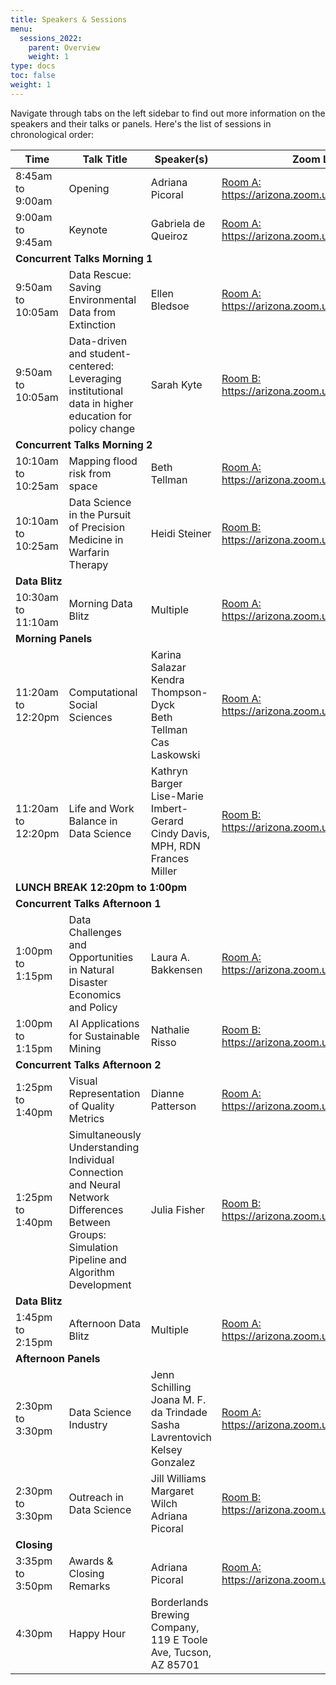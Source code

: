 ```yaml
---
title: Speakers & Sessions
menu:
  sessions_2022:
    parent: Overview
    weight: 1
type: docs
toc: false
weight: 1
---
```


Navigate through tabs on the left sidebar to find out more information on the speakers and their talks or panels. Here's the list of sessions in chronological order:

<table>
  <thead>
    <tr>
      <th>Time</th>
      <th>Talk Title</th>
      <th>Speaker(s)</th>
      <th>Zoom Link</th>
    </tr>
  </thead>
  <tbody>
    <tr>
      <td>8:45am to 9:00am</td>
      <td>Opening</td>
      <td>Adriana Picoral</td>
      <td><a href="https://arizona.zoom.us/j/82893028084">Room A: https://arizona.zoom.us/j/82893028084</a></td>
    </tr>
    <tr>
      <td>9:00am to 9:45am</td>
      <td>Keynote</td>
      <td>Gabriela de Queiroz</td>
      <td><a href="https://arizona.zoom.us/j/82893028084">Room A: https://arizona.zoom.us/j/82893028084</a></td>
    </tr>
    <tr>
      <td colspan="4"><b>Concurrent Talks Morning 1</b></td>
    </tr>
    <tr>
      <td>9:50am to 10:05am</td>
      <td>Data Rescue: Saving Environmental Data from Extinction</td>
      <td>Ellen Bledsoe</td>
      <td><a href="https://arizona.zoom.us/j/82893028084">Room A: https://arizona.zoom.us/j/82893028084</a></td>
    </tr>
    <tr>
      <td>9:50am to 10:05am</td>
      <td>Data-driven and student-centered: Leveraging institutional data in higher education for policy change</td>
      <td>Sarah Kyte</td>
      <td><a href="https://arizona.zoom.us/j/85853369180">Room B: https://arizona.zoom.us/j/85853369180</a></td>
    </tr>
    <tr>
      <td colspan="4"><b>Concurrent Talks Morning 2</b></td>
    </tr>
    <tr>
      <td>10:10am to 10:25am</td>
      <td>Mapping flood risk from space</td>
      <td>Beth Tellman</td>
      <td><a href="https://arizona.zoom.us/j/82893028084">Room A: https://arizona.zoom.us/j/82893028084</a></td>
    </tr>
    <tr>
      <td>10:10am to 10:25am</td>
      <td>Data Science in the Pursuit of Precision Medicine in Warfarin Therapy     </td>
      <td>Heidi Steiner</td>
      <td><a href="https://arizona.zoom.us/j/85853369180">Room B: https://arizona.zoom.us/j/85853369180</a></td>
    </tr>
    <tr>
      <td colspan="4"><b>Data Blitz</b></td>
    </tr>
    <tr>
      <td>10:30am to 11:10am</td>
      <td>Morning Data Blitz</td>
      <td>Multiple</td>
      <td><a href="https://arizona.zoom.us/j/82893028084">Room A: https://arizona.zoom.us/j/82893028084</a></td>
    </tr>
    <tr>
      <td colspan="4"><b>Morning Panels</b></td>
    </tr>
    <tr>
      <td>11:20am to 12:20pm</td>
      <td>Computational Social Sciences</td>
      <td>Karina Salazar<br>
      Kendra Thompson-Dyck<br>
       Beth Tellman<br>
       Cas Laskowski
      </td>
      <td><a href="https://arizona.zoom.us/j/82893028084">Room A: https://arizona.zoom.us/j/82893028084</a></td>
    </tr>
    <tr>
      <td>11:20am to 12:20pm</td>
      <td>Life and Work Balance in Data Science</td>
      <td>Kathryn Barger<br>
      Lise-Marie Imbert-Gerard<br>
      Cindy Davis, MPH, RDN<br>
      Frances Miller
      </td>
      <td><a href="https://arizona.zoom.us/j/85853369180">Room B: https://arizona.zoom.us/j/85853369180</a></td>
    </tr>
    <tr>
      <td colspan="4"><b>LUNCH BREAK 12:20pm to 1:00pm</b></td>
    </tr>
    <tr>
      <td colspan="4"><b>Concurrent Talks Afternoon 1</b></td>
    </tr>
    <tr>
      <td>1:00pm to 1:15pm</td>
      <td>Data Challenges and Opportunities in Natural Disaster Economics and Policy</td>
      <td>Laura A. Bakkensen</td>
      <td><a href="https://arizona.zoom.us/j/82893028084">Room A: https://arizona.zoom.us/j/82893028084</a></td>
    </tr>
    <tr>
      <td>1:00pm to 1:15pm</td>
      <td>AI Applications for Sustainable Mining
</td>
      <td>Nathalie Risso</td>
      <td><a href="https://arizona.zoom.us/j/85853369180">Room B: https://arizona.zoom.us/j/85853369180</a></td>
    </tr>
    <tr>
      <td colspan="4"><b>Concurrent Talks Afternoon 2</b></td>
    </tr>
    <tr>
      <td>1:25pm to 1:40pm</td>
      <td>Visual Representation of Quality Metrics</td>
      <td>Dianne Patterson</td>
      <td><a href="https://arizona.zoom.us/j/82893028084">Room A: https://arizona.zoom.us/j/82893028084</a></td>
    </tr>
    <tr>
      <td>1:25pm to 1:40pm</td>
      <td>Simultaneously Understanding Individual Connection and Neural Network Differences Between Groups:  Simulation Pipeline and Algorithm Development
</td>
      <td>Julia Fisher</td>
      <td><a href="https://arizona.zoom.us/j/85853369180">Room B: https://arizona.zoom.us/j/85853369180</a></td>
    </tr>
    <tr>
      <td colspan="4"><b>Data Blitz</b></td>
    </tr>
    <tr>
      <td>1:45pm to 2:15pm</td>
      <td>Afternoon Data Blitz</td>
      <td>Multiple</td>
      <td><a href="https://arizona.zoom.us/j/82893028084">Room A: https://arizona.zoom.us/j/82893028084</a></td>
    </tr>
    <tr>
      <td colspan="4"><b>Afternoon Panels</b></td>
    </tr>
    <tr>
      <td>2:30pm to 3:30pm</td>
      <td>Data Science Industry</td>
      <td>Jenn Schilling<br>
      Joana M. F. da Trindade<br>
      Sasha Lavrentovich<br>
      Kelsey Gonzalez
      </td>
      <td><a href="https://arizona.zoom.us/j/82893028084">Room A: https://arizona.zoom.us/j/82893028084</a></td>
    </tr>
    <tr>
      <td>2:30pm to 3:30pm</td>
      <td>Outreach in Data Science</td>
      <td>Jill Williams<br>
      Margaret Wilch<br>
      Adriana Picoral
      </td>
      <td><a href="https://arizona.zoom.us/j/85853369180">Room B: https://arizona.zoom.us/j/85853369180</a></td>
    </tr>
    <tr>
      <td colspan="4"><b>Closing</b></td>
    </tr>
    <tr>
      <td>3:35pm to 3:50pm</td>
      <td>Awards & Closing Remarks</td>
      <td>Adriana Picoral
      </td>
      <td><a href="https://arizona.zoom.us/j/82893028084">Room A: https://arizona.zoom.us/j/82893028084</a></td>
    </tr>
    <tr>
      <td>4:30pm</td>
      <td>Happy Hour</td>
      <td>Borderlands Brewing Company, 119 E Toole Ave, Tucson, AZ 85701
      </td>
      <td></td>
    </tr>
  </tbody>
</table>
